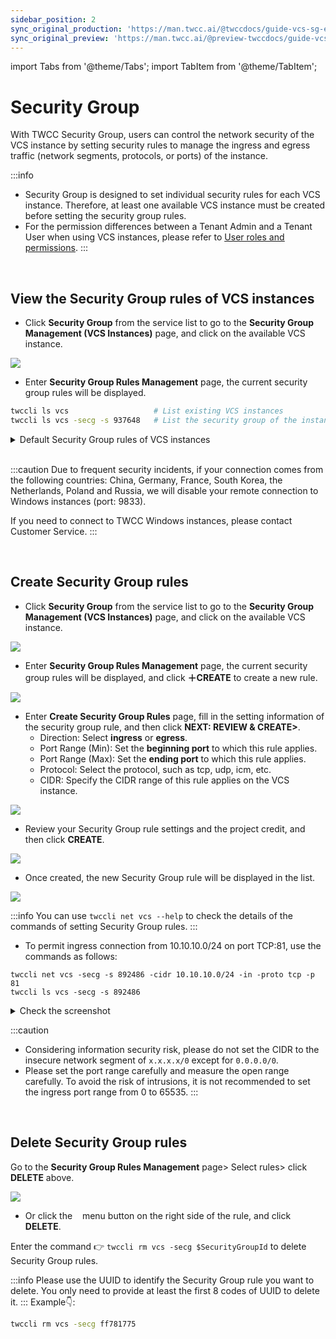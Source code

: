 ```yaml
---
sidebar_position: 2
sync_original_production: 'https://man.twcc.ai/@twccdocs/guide-vcs-sg-en'
sync_original_preview: 'https://man.twcc.ai/@preview-twccdocs/guide-vcs-sg-en'
---
```


import Tabs from '@theme/Tabs';
import TabItem from '@theme/TabItem';

# Security Group

With TWCC Security Group, users can control the network security of the VCS instance by setting security rules to manage the ingress and egress traffic (network segments, protocols, or ports) of the instance.


:::info
- Security Group is designed to set individual security rules for each VCS instance. Therefore, at least one available VCS instance must be created before setting the security group rules.
- For the permission differences between a Tenant Admin and a Tenant User when using VCS instances, please refer to [<ins>User roles and permissions</ins>](https://man.twcc.ai/@twccdocs/role-main-en/https%3A%2F%2Fman.twcc.ai%2F%40twccdocs%2Frole-netndsec-en#%E5%AE%89%E5%85%A8%E6%80%A7%E7%BE%A4%E7%B5%84).
:::


<br/>


## View the Security Group rules of VCS instances

<Tabs>

<TabItem value="TWCC Portal" label="TWCC Portal">

* Click **Security Group** from the service list to go to the **Security Group Management (VCS Instances)** page, and click on the available VCS instance.

![](https://cos.twcc.ai/SYS-MANUAL/uploads/upload_1dfbdda8636a9cf517c1ab718d8e3853.png)

* Enter **Security Group Rules Management** page, the current security group rules will be displayed.

</TabItem>

<TabItem value="TWCC CLI" label="TWCC CLI">

```bash
twccli ls vcs                   # List existing VCS instances
twccli ls vcs -secg -s 937648   # List the security group of the instance with ID 937648
```

</TabItem>

</Tabs>


<details>

<summary>Default Security Group rules of VCS instances</summary>


- The default ingress/egress rules of TWCC Linux instances:

| Direction | Internet protocol | Port (minimum) | Port (maximum)| Protocol|CIDR |
| -------- | -------- | -------- |-------- | -------- | -------- |
| ingress     | IPv4     | 443     |443 | tcp|0.0.0.0/0 |
| ingress     | IPv4     | 22     | 22|tcp |0.0.0.0/0 |
| egress     | IPv4     |      | |ANY |0.0.0.0/0 |
| ingress     | IPv4     |      | |icmp | 0.0.0.0/0|
| egress     | IPv6     |      | |ANY |::/0 |

- The default ingress/egress rules of TWCC Windows instances:

| Direction | Internet protocol | Port (minimum) | Port (maximum)| Protocol|CIDR |
| -------- | -------- | -------- |-------- | -------- | -------- |
| ingress     | IPv4     | 9833     |9833 | tcp|0.0.0.0/0 |
| ingress     | IPv4     | 443     |443 | tcp|0.0.0.0/0 |
| ingress     | IPv4     | 22     | 22|tcp |0.0.0.0/0 |
| egress     | IPv4     |      | |ANY |0.0.0.0/0 |
| ingress     | IPv4     |      | |icmp | 0.0.0.0/0|
| egress     | IPv6     |      | |ANY |::/0 |


</details>

<br/>

:::caution
Due to frequent security incidents, if your connection comes from the following countries: China, Germany, France, South Korea, the Netherlands, Poland and Russia, we will disable your remote connection to Windows instances (port: 9833).

If you need to connect to TWCC Windows instances, please contact Customer Service.
:::


<br/>



## Create Security Group rules

<Tabs>

<TabItem value="TWCC Portal" label="TWCC Portal">

* Click **Security Group** from the service list to go to the **Security Group Management (VCS Instances)** page, and click on the available VCS instance.

![](https://cos.twcc.ai/SYS-MANUAL/uploads/upload_1dfbdda8636a9cf517c1ab718d8e3853.png)
 
* Enter **Security Group Rules Management** page, the current security group rules will be displayed, and click **＋CREATE** to create a new rule.

![](https://cos.twcc.ai/SYS-MANUAL/uploads/upload_4a0ee6ab4878d4179f72b88e286a4e1e.png)

* Enter **Create Security Group Rules** page, fill in the setting information of the security group rule, and then click **NEXT: REVIEW & CREATE>**.
    * Direction: Select **ingress** or **egress**.
    * Port Range (Min): Set the **beginning port** to which this rule applies.
    * Port Range (Max): Set the **ending port** to which this rule applies.
    * Protocol: Select the protocol, such as tcp, udp, icm, etc.
    * CIDR: Specify the CIDR range of this rule applies on the VCS instance.

![](https://cos.twcc.ai/SYS-MANUAL/uploads/upload_7c4886b50ddc06e6e7739580c751f48d.png)

* Review your Security Group rule settings and the project credit, and then click **CREATE**.

![](https://cos.twcc.ai/SYS-MANUAL/uploads/upload_8c6bf81bc1a6cadde4f29b637638a044.png)

* Once created, the new Security Group rule will be displayed in the list.

![](https://cos.twcc.ai/SYS-MANUAL/uploads/upload_c7b9e3833e023f503418413c1484e832.png)

</TabItem>

<TabItem value="TWCC CLI" label="TWCC CLI">

:::info
You can use `twccli net vcs --help` to check the details of the commands of setting Security Group rules.
:::

- To permit ingress connection from 10.10.10.0/24 on port TCP:81, use the commands as follows:

```
twccli net vcs -secg -s 892486 -cidr 10.10.10.0/24 -in -proto tcp -p 81
twccli ls vcs -secg -s 892486
```

<details>

<summary>Check the screenshot</summary>

![](https://cos.twcc.ai/SYS-MANUAL/uploads/upload_c3070ab4f93cd206e3945c68e786abfb.png)

</details>

</TabItem>

</Tabs>


:::caution
- Considering information security risk, please do not set the CIDR to the insecure network segment of `x.x.x.x/0` except for `0.0.0.0/0`.
- Please set the port range carefully and measure the open range carefully. To avoid the risk of intrusions, it is not recommended to set the ingress port range from 0 to 65535.
:::

<br/>



## Delete Security Group rules

<Tabs>

<TabItem value="TWCC Portal" label="TWCC Portal">

Go to the **Security Group Rules Management** page> Select rules> click **DELETE** above.

![](https://cos.twcc.ai/SYS-MANUAL/uploads/upload_b9ae7ca9d9f718eb07b29583dc844cb9.png)

- Or click the &nbsp;<i class="fa fa-ellipsis-v fa-20" aria-hidden="true"></i>&nbsp; menu button on the right side of the rule, and click **DELETE**.

</TabItem>

<TabItem value="TWCC CLI" label="TWCC CLI">

Enter the command :point_right: `twccli rm vcs -secg $SecurityGroupId` to delete Security Group rules.

:::info
Please use the UUID to identify the Security Group rule you want to delete.
You only need to provide at least the first 8 codes of UUID to delete it.
:::
Example:point_down::
```bash
twccli rm vcs -secg ff781775
```

</TabItem>

</Tabs>